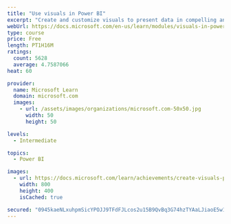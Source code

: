 ```yaml
---
title: "Use visuals in Power BI"
excerpt: "Create and customize visuals to present data in compelling and insightful ways."
webUrl: https://docs.microsoft.com/en-us/learn/modules/visuals-in-power-bi/
type: course
price: Free
length: PT1H16M
ratings:
  count: 5628
  average: 4.7587066
heat: 60

provider:
  name: Microsoft Learn
  domain: microsoft.com
  images:
    - url: /assets/images/organizations/microsoft.com-50x50.jpg
      width: 50
      height: 50

levels:
  - Intermediate

topics:
  - Power BI

images:
  - url: https://docs.microsoft.com/learn/achievements/create-visuals-power-bi-desktop-social.png
    width: 800
    height: 400
    isCached: true

secured: "0945kaeNLxuhpmSicYPOJJ9TFdFJLcos2u15B9QvBq3G74hzTYAaLJiaoE5w1zOey+lR3Kk0DfT/e4XAN1JBRQ8hH+Uq6xYqPmGnbxKmXyyf7B2Q5cPqIY5CkdjEwozYafRH/duw0T/aI+MgL7VkiWdJAbw0H7FhLWPTbGvPK/8XMZ7tD5JwZMdPUklJ3cL9ArnH+RxCs2XczfT2HG2s9IwxtKKhllGfkQqKL/VWQgUj2BHXytB32JWQpxAzYSK7E865p120JX2AVqfimoCUGUVEoGTIz7CuxVJymdhug08m87M2SZsx7SFz6cNm+UL3bbIbiECxvxOV6pIAm+ZgpqM0/SDi9V1OnjaLNtpqh1Mm5n5b+VglpYCUJBRWSApwg7Bc51eO76DdCBJEiqcx7GVj1PUS5uYePnkFqBF3BzI=;ooLxoL+yh79sCYO0Gi/nsw=="
---
```


